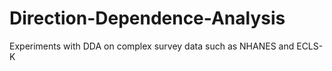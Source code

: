 # Direction-Dependence-Analysis
Experiments with DDA on complex survey data such as NHANES and ECLS-K
